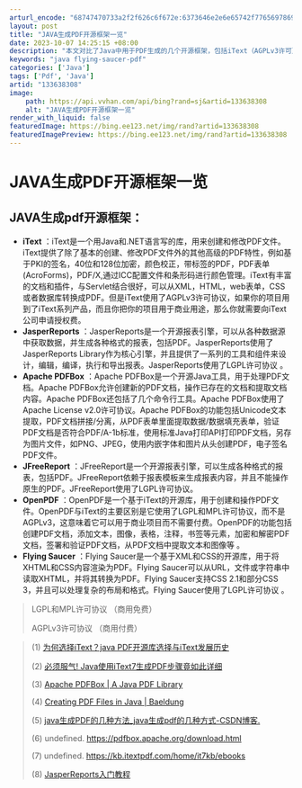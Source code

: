 ```yaml
---
arturl_encode: "68747470733a2f2f626c6f672e:6373646e2e6e65742f77656978696e5f34353838313234382f:61727469636c652f64657461696c732f313333363338333038"
layout: post
title: "JAVA生成PDF开源框架一览"
date: 2023-10-07 14:25:15 +08:00
description: "本文对比了Java中用于PDF生成的几个开源框架，包括iText（AGPLv3许可）、JasperR"
keywords: "java flying-saucer-pdf"
categories: ['Java']
tags: ['Pdf', 'Java']
artid: "133638308"
image:
    path: https://api.vvhan.com/api/bing?rand=sj&artid=133638308
    alt: "JAVA生成PDF开源框架一览"
render_with_liquid: false
featuredImage: https://bing.ee123.net/img/rand?artid=133638308
featuredImagePreview: https://bing.ee123.net/img/rand?artid=133638308
---
```


# JAVA生成PDF开源框架一览

## JAVA生成pdf开源框架：

* **iText**
  ：iText是一个用Java和.NET语言写的库，用来创建和修改PDF文件。iText提供了除了基本的创建、修改PDF文件外的其他高级的PDF特性，例如基于PKI的签名，40位和128位加密，颜色校正，带标签的PDF，PDF表单 (AcroForms)，PDF/X,通过ICC配置文件和条形码进行颜色管理。iText有丰富的文档和插件，与Servlet结合很好，可以从XML，HTML，web表单，CSS或者数据库转换成PDF。但是iText使用了AGPLv3许可协议，如果你的项目用到了iText系列产品，而且你把你的项目用于商业用途，那么你就需要向iText公司申请授权费。
* **JasperReports**
  ：JasperReports是一个开源报表引擎，可以从各种数据源中获取数据，并生成各种格式的报表，包括PDF。JasperReports使用了JasperReports Library作为核心引擎，并且提供了一系列的工具和组件来设计，编辑，编译，执行和导出报表。JasperReports使用了LGPL许可协议 。
* **Apache PDFBox**
  ：Apache PDFBox是一个开源Java工具，用于处理PDF文档。Apache PDFBox允许创建新的PDF文档，操作已存在的文档和提取文档内容。Apache PDFBox还包括了几个命令行工具。Apache PDFBox使用了Apache License v2.0许可协议。Apache PDFBox的功能包括Unicode文本提取，PDF文档拼接/分离，从PDF表单里面提取数据/数据填充表单，验证PDF文档是否符合PDF/A-1b标准，使用标准Java打印API打印PDF文档，另存为图片文件，如PNG、JPEG，使用内嵌字体和图片从头创建PDF，电子签名PDF文件。
* **JFreeReport**
  ：JFreeReport是一个开源报表引擎，可以生成各种格式的报表，包括PDF。JFreeReport依赖于报表模板来生成报表内容，并且不能操作原生的PDF。JFreeReport使用了LGPL许可协议。
* **OpenPDF**
  ：OpenPDF是一个基于iText的开源库，用于创建和操作PDF文件。OpenPDF与iText的主要区别是它使用了LGPL和MPL许可协议，而不是AGPLv3，这意味着它可以用于商业项目而不需要付费。OpenPDF的功能包括创建PDF文档，添加文本，图像，表格，注释，书签等元素，加密和解密PDF文档，签署和验证PDF文档，从PDF文档中提取文本和图像等 。
* **Flying Saucer**
  ：Flying Saucer是一个基于XML和CSS的开源库，用于将XHTML和CSS内容渲染为PDF。Flying Saucer可以从URL，文件或字符串中读取XHTML，并将其转换为PDF。Flying Saucer支持CSS 2.1和部分CSS 3，并且可以处理复杂的布局和格式。Flying Saucer使用了LGPL许可协议 。

> LGPL和MPL许可协议 （商用免费）
>   
> AGPLv3许可协议 （商用付费）

> (1)
> [为何选择iText？java PDF开源库选择与iText发展历史](https://zhuanlan.zhihu.com/p/375700748)
>   
> (2)
> [必须服气! Java使用iText7生成PDF步骤竟如此详细](https://zhuanlan.zhihu.com/p/433018692)
>   
> (3)
> [Apache PDFBox | A Java PDF Library](https://pdfbox.apache.org/)
>   
> (4)
> [Creating PDF Files in Java | Baeldung](https://www.baeldung.com/java-pdf-creation)
>   
> (5)
> [java生成PDF的几种方法\_java生成pdf的几种方式-CSDN博客.](https://blog.csdn.net/sand_clock/article/details/85328849)
>   
> (6) undefined. https://pdfbox.apache.org/download.html
>   
> (7) undefined. https://kb.itextpdf.com/home/it7kb/ebooks
>   
> (8)
> [JasperReports入门教程](https://www.cnblogs.com/xyyz120/p/12681245.html)